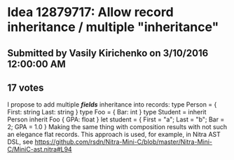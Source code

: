# Idea 12879717: Allow record inheritance / multiple "inheritance" #

## Submitted by Vasily Kirichenko on 3/10/2016 12:00:00 AM

## 17 votes

I propose to add multiple ***fields*** inheritance into records:
type Person =
{ First: string
Last: string }
type Foo = { Bar: int }
type Student =
inherit Person
inherit Foo
{ GPA: float }
let student = { First = "a"; Last = "b"; Bar = 2; GPA = 1.0 }
Making the same thing with composition results with not such an elegance flat records.
This approach is used, for example, in Nitra AST DSL, see https://github.com/rsdn/Nitra-Mini-C/blob/master/Nitra-Mini-C/MiniC-ast.nitra#L94




